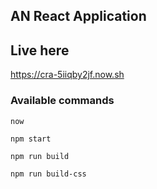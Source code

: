 ## AN React Application

## Live here
https://cra-5iiqby2jf.now.sh

### Available commands

`now`

`npm start`

`npm run build`

`npm run build-css`